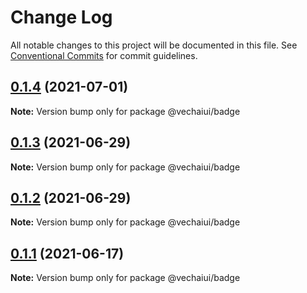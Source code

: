 # Change Log

All notable changes to this project will be documented in this file.
See [Conventional Commits](https://conventionalcommits.org) for commit guidelines.

## [0.1.4](https://github.com/vechai/vechaiui/compare/@vechaiui/badge@0.1.3...@vechaiui/badge@0.1.4) (2021-07-01)

**Note:** Version bump only for package @vechaiui/badge





## [0.1.3](https://github.com/vechai/vechaiui/compare/@vechaiui/badge@0.1.2...@vechaiui/badge@0.1.3) (2021-06-29)

**Note:** Version bump only for package @vechaiui/badge





## [0.1.2](https://github.com/vechai/vechaiui/compare/@vechaiui/badge@0.1.1...@vechaiui/badge@0.1.2) (2021-06-29)

**Note:** Version bump only for package @vechaiui/badge





## [0.1.1](https://github.com/vechai/vechaiui/compare/@vechaiui/badge@0.1.0...@vechaiui/badge@0.1.1) (2021-06-17)

**Note:** Version bump only for package @vechaiui/badge
